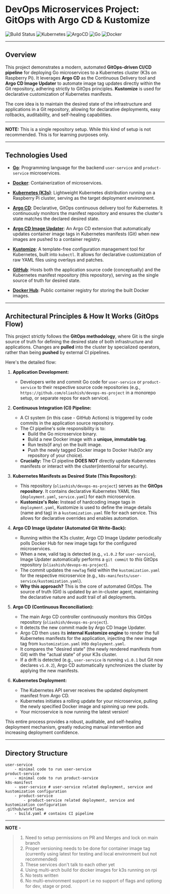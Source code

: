 # DevOps Microservices Project: GitOps with Argo CD & Kustomize

![Build Status](https://img.shields.io/badge/CI/CD-GitOps%20Automated-brightgreen)
![Kubernetes](https://img.shields.io/badge/Kubernetes-K3s-blue)
![ArgoCD](https://img.shields.io/badge/ArgoCD-Deployed-blueviolet)
![Go](https://img.shields.io/badge/Go-Microservices-00ADD8?logo=go)
![Docker](https://img.shields.io/badge/Docker-Images-2496ED?logo=docker)

---

## Overview

This project demonstrates a modern, automated **GitOps-driven CI/CD pipeline** for deploying Go microservices to a Kubernetes cluster (K3s on Raspberry Pi). It leverages **Argo CD** as the Continuous Delivery tool and **Argo CD Image Updater** to automate image tag updates directly within the Git repository, adhering strictly to GitOps principles. **Kustomize** is used for declarative customization of Kubernetes manifests.

The core idea is to maintain the desired state of the infrastructure and applications in a Git repository, allowing for declarative deployments, easy rollbacks, auditability, and self-healing capabilities.

---

**NOTE:** This is a single repository setup. While this kind of setup is not recommended. This is for learning purposes only.

---

## Technologies Used

- [**Go**](https://golang.org/): Programming language for the backend `user-service` and `product-service` microservices.

- [**Docker**](https://www.docker.com/): Containerization of microservices.

- [**Kubernetes (K3s)**](https://k3s.io/): Lightweight Kubernetes distribution running on a Raspberry Pi cluster, serving as the target deployment environment.

- [**Argo CD**](https://argoproj.github.io/argo-cd/): Declarative, GitOps continuous delivery tool for Kubernetes. It continuously monitors the manifest repository and ensures the cluster's state matches the declared desired state.

- [**Argo CD Image Updater**](https://argocd-image-updater.readthedocs.io/): An Argo CD extension that automatically updates container image tags in Kubernetes manifests (Git) when new images are pushed to a container registry.

- [**Kustomize**](https://kustomize.io/): A template-free configuration management tool for Kubernetes, built into `kubectl`. It allows for declarative customization of raw YAML files using overlays and patches.

- [**GitHub**](https://github.com/): Hosts both the application source code (conceptually) and the Kubernetes manifest repository (this repository), serving as the single source of truth for desired state.

- [**Docker Hub**](https://hub.docker.com/): Public container registry for storing the built Docker images.

---

## Architectural Principles & How It Works (GitOps Flow)

This project strictly follows the **GitOps methodology**, where Git is the single source of truth for defining the desired state of both infrastructure and applications. Changes are **pulled** into the cluster by specialized operators, rather than being **pushed** by external CI pipelines.

Here's the detailed flow:

1.  **Application Development:**

    - Developers write and commit Go code for `user-service` or `product-service` to their respective source code repositories (e.g., `https://github.com/oliashish/devops-ms-project` in a monorepo setup, or separate repos for each service).

2.  **Continuous Integration (CI) Pipeline:**

    - A CI system (in this case - GitHub Actions) is triggered by code commits in the application source repository.
    - The CI pipeline's sole responsibility is to:
      - Build the Go microservice binary.
      - Build a new Docker image with a **unique, immutable tag**.
      - Run tests(if any) on the built image.
      - Push the newly tagged Docker image to Docker Hub(Or any repository of your choice).
    - **Crucially:** The CI pipeline **DOES NOT** directly update Kubernetes manifests or interact with the cluster(intentional for security).

3.  **Kubernetes Manifests as Desired State (This Repository):**

    - This repository (`oliashish/devops-ms-project`) serves as the **GitOps repository**. It contains declarative Kubernetes YAML files (`deployment.yaml`, `service.yaml`) for each microservice.
    - **Kustomize's Role:** Instead of hardcoding image tags in `deployment.yaml`, Kustomize is used to define the image details (name and tag) in a `kustomization.yaml` file for each service. This allows for declarative overrides and enables automation.

4.  **Argo CD Image Updater (Automated Git Write-Back):**

    - Running within the K3s cluster, Argo CD Image Updater periodically polls Docker Hub for new image tags for the configured microservices.
    - When a new, valid tag is detected (e.g., `v1.0.2` for `user-service`), Image Updater automatically performs a `git commit` to _this_ GitOps repository (`oliashish/devops-ms-project`).
    - The commit updates the `newTag` field within the `kustomization.yaml` for the respective microservice (e.g., `k8s-manifests/user-service/kustomization.yaml`).
    - **Why this approach?** This is the core of automated GitOps. The source of truth (Git) is updated by an in-cluster agent, maintaining the declarative nature and audit trail of all deployments.

5.  **Argo CD (Continuous Reconciliation):**

    - The main Argo CD controller continuously monitors this GitOps repository (`oliashish/devops-ms-project`).
    - It detects the new commit made by Argo CD Image Updater.
    - Argo CD then uses its **internal Kustomize engine** to render the full Kubernetes manifests for the application, injecting the new image tag from `kustomization.yaml` into `deployment.yaml`.
    - It compares the "desired state" (the newly rendered manifests from Git) with the "actual state" of your K3s cluster.
    - If a drift is detected (e.g., `user-service` is running `v1.0.1` but Git now declares `v1.0.2`), Argo CD automatically synchronizes the cluster by applying the new manifests.

6.  **Kubernetes Deployment:**
    - The Kubernetes API server receives the updated deployment manifest from Argo CD.
    - Kubernetes initiates a rolling update for your microservice, pulling the newly specified Docker image and spinning up new pods.
    - Your microservice is now running the latest version!

This entire process provides a robust, auditable, and self-healing deployment mechanism, greatly reducing manual intervention and increasing deployment confidence.

---

## Directory Structure

```
user-service
    - minimal code to run user-service
product-service
    - minimal code to run product-service
k8s-manifest
    - user-service # user-service related deployment, service and kustomization configuration
    - product-service
        - product-service related deployment, service and kustomization configuration
.github/workflows
    - build.yaml # contains CI pipeline
```

---

**NOTE** -

> 1. Need to setup permissions on PR and Merges and lock on main branch
> 2. Proper versioning needs to be done for container image tag (currently using latest for testing and local environment but not recommended)
> 3. These services don't talk to each other yet
> 4. Using multi-arch build for docker images for k3s running on rpi
> 5. No tests written
> 6. No multi-environment support i.e no support of flags and optiong for dev, stage or prod.
